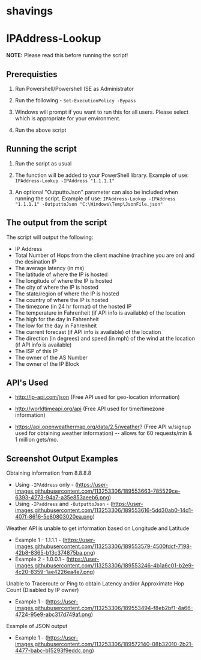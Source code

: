 # shavings

<h1>IPAddress-Lookup</h1>

<b>NOTE:</b> Please read this before running the script!

<h2>Prerequisties</h2>

1) Run Powershell/Powershell ISE as Administrator

2) Run the following - ```Set-ExecutionPolicy -Bypass```

3) Windows will prompt if you want to run this for all users. Please select which is appropriate for your environment.

4) Run the above script

<h2>Running the script</h2>

1) Run the script as usual

2) The function will be added to your PowerShell library. Example of use: ```IPAddress-Lookup -IPAddress "1.1.1.1"```

3) An optional "OutputtoJson" parameter can also be included when running the script. Example of use: ```IPAddress-Lookup -IPAddress "1.1.1.1" -OutputtoJson "C:\Windows\Temp\JsonFile.json"```

<h2>The output from the script</h2>

The script will output the following:
- IP Address
- Total Number of Hops from the client machine (machine you are on) and the desination IP
- The average latency (in ms)
- The latitude of where the IP is hosted
- The longitude of where the IP is hosted
- The city of where the IP is hosted
- The state/region of where the IP is hosted
- The country of where the IP is hosted
- The timezone (in 24 hr format) of the hosted IP
- The temperature in Fahrenheit (if API info is available) of the location
- The high for the day in Fahrenheit
- The low for the day in Fahrenheit
- The current forecast (if API info is available) of the location
- The direction (in degrees) and speed (in mph) of the wind at the location (if API info is available)
- The ISP of this IP
- The owner of the AS Number
- The owner of the IP Block

<h2>API's Used</h2>

- http://ip-api.com/json (Free API used for geo-location information)

- http://worldtimeapi.org/api (Free API used for time/timezone information)

- https://api.openweathermap.org/data/2.5/weather? (Free API w/signup used for obtaining weather information) -- allows for 60 requests/min & 1 million gets/mo.

<h2>Screenshot Output Examples</h2>
Obtaining information from 8.8.8.8

- Using ```-IPAddress``` only - (https://user-images.githubusercontent.com/113253306/189553663-785529ce-6393-4273-94a7-a35e853aeeb6.png)
- Using ```-IPaddress``` and ```-OutputtoJson``` - (https://user-images.githubusercontent.com/113253306/189553616-5dd30ab0-14d1-407f-8616-5e80803020ea.png)


Weather API is unable to get information based on Longitude and Latitude

- Example 1 - 1.1.1.1 - (https://user-images.githubusercontent.com/113253306/189553579-4500fdcf-7198-42b8-8365-b13c374875ba.png)
- Example 2 - 1.0.0.1 - (https://user-images.githubusercontent.com/113253306/189553246-4b1a6c01-b2e9-4c20-8359-1ae4226ea4e7.png)

Unable to Traceroute or Ping to obtain Latency and/or Approximate Hop Count (Disabled by IP owner)

- Example 1 - (https://user-images.githubusercontent.com/113253306/189553494-f8eb2bf1-4a66-4724-95e9-abc317d749af.png)

Example of JSON output

- Example 1 - (https://user-images.githubusercontent.com/113253306/189572140-08b32010-2b21-4477-babc-b15293f9eddc.png)

